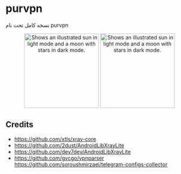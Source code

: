 # purvpn
نسخه کامل تحت نام purvpn
<center>
  <picture>
   <img alt="Shows an illustrated sun in light mode and a moon with stars in dark mode." src="https://github.com/davudsedft/purvpn/blob/main/links/aa.jpg" width="200px"  >
</picture>
 <picture>
   <img alt="Shows an illustrated sun in light mode and a moon with stars in dark mode." src="https://github.com/davudsedft/purvpn/blob/main/links/cc.jpg" width="200px"  >
</picture>
 <picture>
  
</picture>
</center>






## Credits
- https://github.com/xtls/xray-core
- https://github.com/2dust/AndroidLibXrayLite
- https://github.com/dev7dev/AndroidLibXrayLite
- https://github.com/gvcgo/vpnparser
https://github.com/soroushmirzaei/telegram-configs-collector

